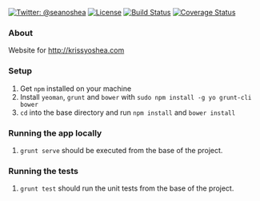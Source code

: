 [![Twitter: @seanoshea](https://img.shields.io/badge/contact-@seanoshea-blue.svg?style=flat)](https://twitter.com/seanoshea)
[![License](http://img.shields.io/badge/license-BSD-green.svg?style=flat)](https://github.com/seanoshea/krissyoshea/blob/master/LICENSE)
[![Build Status](https://img.shields.io/travis/seanoshea/krissyoshea/master.svg?style=flat)](https://travis-ci.org/seanoshea/krissyoshea)
[![Coverage Status](https://coveralls.io/repos/seanoshea/krissyoshea/badge.png?branch=master)](https://coveralls.io/repos/seanoshea/krissyoshea)
### About
Website for http://krissyoshea.com
### Setup
1. Get `npm` installed on your machine
2. Install `yeoman`, `grunt` and `bower` with `sudo npm install -g yo grunt-cli bower`
3. `cd` into the base directory and run `npm install` and `bower install`
### Running the app locally
1. `grunt serve` should be executed from the base of the project.
### Running the tests
1. `grunt test` should run the unit tests from the base of the project.
